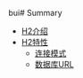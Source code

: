 bui# Summary

* [H2介绍](introduction/h2.md)
* [H2特性](feature/feature_list.md)
	* [连接模式](feature/connection_modes.md)
	* [数据库URL](feature/database_url.md)